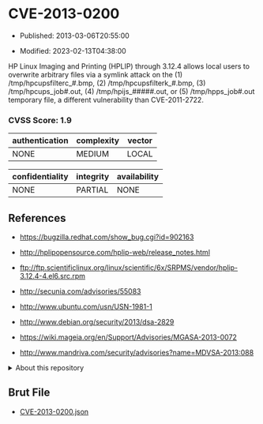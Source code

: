 # CVE-2013-0200

- Published: 2013-03-06T20:55:00

- Modified: 2023-02-13T04:38:00

HP Linux Imaging and Printing (HPLIP) through 3.12.4 allows local users to overwrite arbitrary files via a symlink attack on the (1) /tmp/hpcupsfilterc_#.bmp, (2) /tmp/hpcupsfilterk_#.bmp, (3) /tmp/hpcups_job#.out, (4) /tmp/hpijs_#####.out, or (5) /tmp/hpps_job#.out temporary file, a different vulnerability than CVE-2011-2722.

### CVSS Score: **1.9**

| authentication | complexity | vector |
| --- | --- | --- |
| NONE | MEDIUM | LOCAL |

| confidentiality | integrity | availability |
| --- | --- | --- |
| NONE | PARTIAL | NONE |

## References

* https://bugzilla.redhat.com/show_bug.cgi?id=902163

* http://hplipopensource.com/hplip-web/release_notes.html

* ftp://ftp.scientificlinux.org/linux/scientific/6x/SRPMS/vendor/hplip-3.12.4-4.el6.src.rpm

* http://secunia.com/advisories/55083

* http://www.ubuntu.com/usn/USN-1981-1

* http://www.debian.org/security/2013/dsa-2829

* https://wiki.mageia.org/en/Support/Advisories/MGASA-2013-0072

* http://www.mandriva.com/security/advisories?name=MDVSA-2013:088

<details>
<summary>About this repository</summary> 

  This repository is part of the project [Live Hack CVE](https://github.com/Live-Hack-CVE). Main website can be found [www.live-hack.org](https://www.live-hack.org) 
  
  Made by [Sn0wAlice](https://github.com/Sn0wAlice) for the people that care about security and need to have a feed of the latest CVEs. Hope you enjoy it, don't forget to star the repo and follow me on [Twitter](https://twitter.com/Sn0wAlice) and [Github](https://github.com/Sn0wAlice). And that is my [personnal website](https://www.alice-snow.me/)

  - [Home Page](https://github.com/Live-Hack-CVE)
  - [Framework](https://github.com/Live-Hack-CVE/cve-framework)
  - [CVE database](https://github.com/Live-Hack-CVE/full_database)
  - [Changelog](https://github.com/Live-Hack-CVE/Changelog)
</details>

## Brut File

* [CVE-2013-0200.json](https://raw.githubusercontent.com/Live-Hack-CVE/full_database/main/cves/2013/CVE-2013-0200.json)

